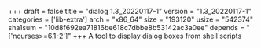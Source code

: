 +++
draft = false
title = "dialog 1.3_20220117-1"
version = "1.3_20220117-1"
categories = ['lib-extra']
arch = "x86_64"
size = "193120"
usize = "542374"
sha1sum = "10d8f692ea71816be618c7dbbe8b53142ac3a0ee"
depends = "['ncurses>=6.1-2']"
+++
A tool to display dialog boxes from shell scripts